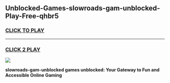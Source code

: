 
## Unblocked-Games-slowroads-gam-unblocked-Play-Free-qhbr5
<h3>
<a href="https://premium76.site?title=slowroads-gam-unblocked&ref=21A">CLICK TO PLAY</a></h3>
<hr>

<h3>
<a href="https://premium76.site?title=slowroads-gam-unblocked&ref=21A">CLICK 2 PLAY</a>
  
</h3>

<a href="https://premium76.site?title=slowroads-gam-unblocked&ref=21A"><img src="https://clearcache.store/games.png"></a>


**slowroads-gam-unblocked games unblocked: Your Gateway to Fun and Accessible Online Gaming**
